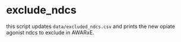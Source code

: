 # exclude_ndcs
this script updates `data/excluded_ndcs.csv` and prints the new opiate agonist ndcs to exclude in AWARxE.
